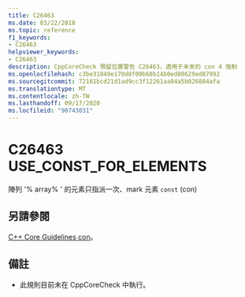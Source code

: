 ```yaml
---
title: C26463
ms.date: 03/22/2018
ms.topic: reference
f1_keywords:
- C26463
helpviewer_keywords:
- C26463
description: CppCoreCheck 預留位置警告 C26463，適用于未來的 con 4 強制
ms.openlocfilehash: c3be31849e170d8f00b68b14b0ed88629ed87992
ms.sourcegitcommit: 72161bcd21d1ad9cc3f12261aa84a5b026884afa
ms.translationtype: MT
ms.contentlocale: zh-TW
ms.lasthandoff: 09/17/2020
ms.locfileid: "90743031"
---
```

# <a name="c26463-use_const_for_elements"></a>C26463 USE_CONST_FOR_ELEMENTS

陣列 '% array% ' 的元素只指派一次、mark 元素 `const` (con) 

## <a name="see-also"></a>另請參閱
[C++ Core Guidelines con](https://github.com/isocpp/CppCoreGuidelines/blob/master/CppCoreGuidelines.md#con4-use-const-to-define-objects-with-values-that-do-not-change-after-construction)。

## <a name="remark"></a>備註
- 此規則目前未在 CppCoreCheck 中執行。 
